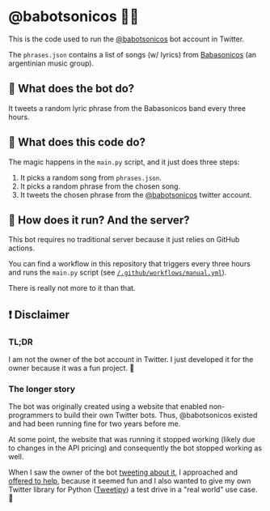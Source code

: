 # @babotsonicos 🎵🤖

This is the code used to run the [@babotsonicos](https://twitter.com/babotsonicos) bot account in Twitter.

The `phrases.json` contains a list of songs (w/ lyrics) from [Babasonicos](https://www.babasonicos.com/) (an argentinian music group).

## 🤖 What does the bot do?
It tweets a random lyric phrase from the Babasonicos band every three hours.

## 🤔 What does this code do?
The magic happens in the `main.py` script, and it just does three steps:
1. It picks a random song from `phrases.json`.
2. It picks a random phrase from the chosen song.
3. It tweets the chosen phrase from the [@babotsonicos](https://twitter.com/babotsonicos) twitter account.

## 👀 How does it run? And the server?
This bot requires no traditional server because it just relies on GitHub actions.

You can find a workflow in this repository that triggers every three hours and runs the `main.py` script (see [`/.github/workflows/manual.yml`](https://github.com/omirete/babotsonicos/blob/master/.github/workflows/manual.yml)).

There is really not more to it than that.

## ❗ Disclaimer
### TL;DR
I am not the owner of the bot account in Twitter. I just developed it for the owner because it was a fun project. 🥳

### The longer story
The bot was originally created using a website that enabled non-programmers to build their own Twitter bots. Thus, @babotsonicos existed and had been running fine for two years before me.

At some point, the website that was running it stopped working (likely due to changes in the API pricing) and consequently the bot stopped working as well.

When I saw the owner of the bot [tweeting about it](https://twitter.com/babotsonicos/status/1647646057919139843), I approached and [offered to help](https://twitter.com/babotsonicos/status/1648437484836237318), because it seemed fun and I also wanted to give my own Twitter library for Python ([Tweetipy](https://github.com/omirete/tweetipy)) a test drive in a "real world" use case. 🤩

